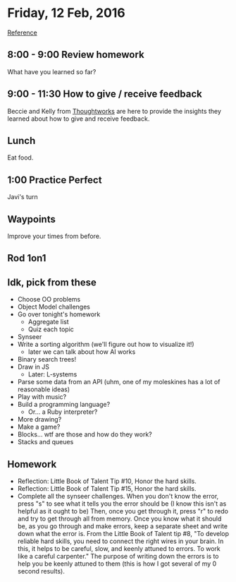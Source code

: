 Friday, 12 Feb, 2016
====================

[Reference](https://github.com/CodePlatoon/curriculum#week-2)

8:00 - 9:00 Review homework
---------------------------

What have you learned so far?


9:00 - 11:30 How to give / receive feedback
-------------------------------------------

Beccie and Kelly from [Thoughtworks](https://www.thoughtworks.com/)
are here to provide the insights they learned about how to give
and receive feedback.


Lunch
-----

Eat food.


1:00 Practice Perfect
---------------------

Javi's turn


Waypoints
---------

Improve your times from before.

Rod 1on1
--------


Idk, pick from these
-------------------------

* Choose OO problems
* Object Model challenges
* Go over tonight's homework
  * Aggregate list
  * Quiz each topic
* Synseer
* Write a sorting algorithm (we'll figure out how to visualize it!)
  * later we can talk about how AI works
* Binary search trees!
* Draw in JS
  * Later: L-systems
* Parse some data from an API (uhm, one of my moleskines has a lot of reasonable ideas)
* Play with music?
* Build a programming language?
  * Or... a Ruby interpreter?
* More drawing?
* Make a game?
* Blocks... wtf are those and how do they work?
* Stacks and queues

Homework
--------

* Reflection: Little Book of Talent Tip #10,
  Honor the hard skills.
* Reflection: Little Book of Talent Tip #15,
  Honor the hard skills.
* Complete all the synseer challenges.
  When you don't know the error, press "s"
  to see what it tells you the error should be
  (I know this isn't as helpful as it ought to be)
  Then, once you get through it, press "r" to redo
  and try to get through all from memory.
  Once you know what it should be, as you go through
  and make errors, keep a separate sheet and write
  down what the error is. From the Little Book of Talent
  tip #8, "To develop reliable hard skills,
  you need to connect the right wires in your brain.
  In this, it helps to be careful, slow, and keenly
  attuned to errors. To work like a careful carpenter."
  The purpose of writing down the errors is to
  help you be keenly attuned to them (this is how I
  got several of my 0 second results).

